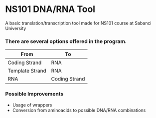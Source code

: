 # NS101 DNA/RNA Tool

A basic translation/transcription tool made for NS101 course at Sabanci University

### There are several options offered in the program.

From | To
------------ | -------------
Coding Strand | RNA
Template Strand | RNA
RNA | Coding Strand

### Possible Improvements

- Usage of wrappers
- Conversion from aminoacids to possible DNA/RNA combinations


